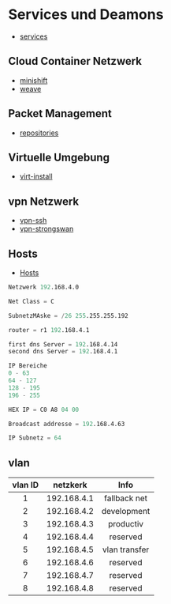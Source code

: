 # Services und Deamons

* [services](https://gitlab.com/tobkern1980/home-net4-environment/wikis/services)

## Cloud Container Netzwerk

* [minishift](../minishift)
* [weave](../docker-networking-weave-net-install-konfiguration)

## Packet Management

* [repositories](https://gitlab.com/tobkern1980/home-net4-environment/wikis/repositories)

## Virtuelle Umgebung

* [virt-install](https://gitlab.com/tobkern1980/home-net4-environment/wikis/virt-install)

## vpn Netzwerk

* [vpn-ssh](https://gitlab.com/tobkern1980/home-net4-environment/wikis/vpn-ssh)
* [vpn-strongswan](https://gitlab.com/tobkern1980/home-net4-environment/wikis/vpn-strongswan)

## Hosts

* [Hosts](https://gitlab.com/tobkern1980/home-net4-environment/wikis/hosts)

```s
Netzwerk 192.168.4.0

Net Class = C

SubnetzMAske = /26 255.255.255.192

router = r1 192.168.4.1

first dns Server = 192.168.4.14
second dns Server = 192.168.4.1

IP Bereiche
0 - 63
64 - 127
128 - 195
196 - 255

HEX IP = C0 A8 04 00

Broadcast addresse = 192.168.4.63

IP Subnetz = 64
```

## vlan

| vlan ID |  netzkerk | Info |
| :--------: | :--------: | :--------: |
| 1            | 192.168.4.1       | fallback net|
| 2            | 192.168.4.2       | development |
| 3            | 192.168.4.3       | productiv |
| 4            | 192.168.4.4       | reserved |
|      5       | 192.168.4.5       | vlan transfer |
|      6       | 192.168.4.6       | reserved |
|      7       | 192.168.4.7       | reserved |
|      8       | 192.168.4.8       | reserved |